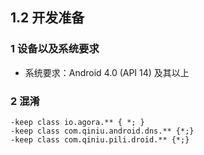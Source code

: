 ## 1.2 开发准备

### 1 设备以及系统要求

- 系统要求：Android 4.0 (API 14) 及其以上

### 2 混淆

```
-keep class io.agora.** { *; }
-keep class com.qiniu.android.dns.** {*;}
-keep class com.qiniu.pili.droid.** {*;}
```
